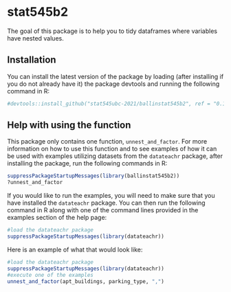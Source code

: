 
<!-- README.md is generated from README.Rmd. Please edit that file -->

# stat545b2

<!-- badges: start -->
<!-- badges: end -->

The goal of this package is to help you to tidy dataframes where
variables have nested values.

## Installation

You can install the latest version of the package by loading (after
installing if you do not already have it) the package devtools and
running the following command in R:

``` r
#devtools::install_github("stat545ubc-2021/ballinstat545b2", ref = "0.1.0")
```

## Help with using the function

This package only contains one function, `unnest_and_factor`. For more
information on how to use this function and to see examples of how it
can be used with examples utilizing datasets from the `datateachr`
package, after installing the package, run the following commands in R:

``` r
suppressPackageStartupMessages(library(ballinstat545b2))
?unnest_and_factor
```

If you would like to run the examples, you will need to make sure that
you have installed the `datateachr` package. You can then run the
following command in R along with one of the command lines provided in
the examples section of the help page:

``` r
#load the datateachr package
suppressPackageStartupMessages(library(datateachr))
```

Here is an example of what that would look like:

``` r
#load the datateachr package
suppressPackageStartupMessages(library(datateachr))
#execute one of the examples
unnest_and_factor(apt_buildings, parking_type, ",")
```
